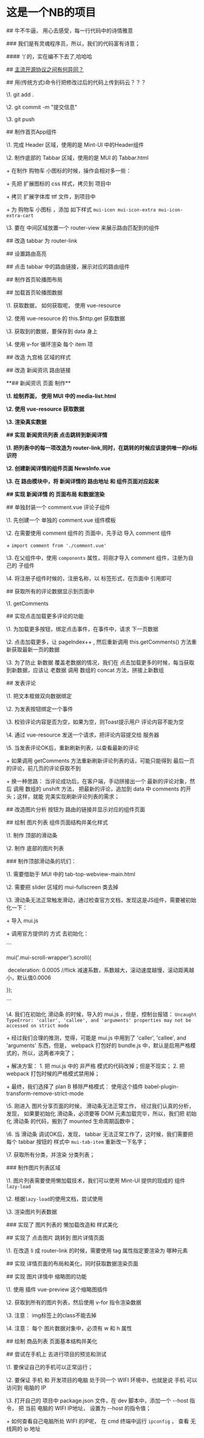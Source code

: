 # 这是一个NB的项目

\## 牛不牛逼， 用心去感受，每一行代码中的诗情雅意

\### 我们是有灵魂程序员，所以，我们的代码富有诗意；

\#### 丫的，实在编不下去了,哈哈哈

\## [主流开源协议之间有何异同？](https://www.zhihu.com/question/19568896)

\## 用(传统方式)命令行把修改过后的代码上传到码云？？？

\1. git add .

\2. git commit -m "提交信息"

\3. git push

\## 制作首页App组件

\1. 完成 Header 区域，使用的是 Mint-UI 中的Header组件

\2. 制作底部的 Tabbar 区域，使用的是 MUI 的 Tabbar.html

 \+ 在制作 购物车 小图标的时候，操作会相对多一些：

 \+ 先把 扩展图标的 css 样式，拷贝到 项目中

 \+ 拷贝 扩展字体库 ttf 文件，到项目中

 \+ 为 购物车 小图标 ，添加 如下样式 `mui-icon mui-icon-extra mui-icon-extra-cart`

\3. 要在 中间区域放置一个 router-view 来展示路由匹配到的组件

\## 改造 tabbar 为 router-link

\## 设置路由高亮

\## 点击 tabbar 中的路由链接，展示对应的路由组件

\## 制作首页轮播图布局

\## 加载首页轮播图数据

\1. 获取数据， 如何获取呢， 使用 vue-resource

\2. 使用 vue-resource 的 this.$http.get 获取数据

\3. 获取到的数据，要保存到 data 身上

\4. 使用 v-for 循环渲染 每个 item 项

\## 改造 九宫格 区域的样式

\## 改造 新闻资讯 路由链接

\**## 新闻资讯 页面 制作**

**\1. 绘制界面， 使用 MUI 中的 media-list.html**

**\2. 使用 vue-resource 获取数据**

**\3. 渲染真实数据**

**\## 实现 新闻资讯列表 点击跳转到新闻详情**

**\1. 把列表中的每一项改造为 router-link,同时，在跳转的时候应该提供唯一的Id标识符**

**\2. 创建新闻详情的组件页面  NewsInfo.vue**

**\3. 在 路由模块中，将 新闻详情的 路由地址 和 组件页面对应起来**

**\## 实现 新闻详情 的 页面布局 和数据渲染**

\## 单独封装一个 comment.vue 评论子组件

\1. 先创建一个 单独的 comment.vue 组件模板

\2. 在需要使用 comment 组件的 页面中，先手动 导入 comment 组件

 \+ `import comment from './comment.vue'`

\3. 在父组件中，使用 `components` 属性，将刚才导入 comment 组件，注册为自己的 子组件

\4. 将注册子组件时候的，注册名称，以 标签形式，在页面中 引用即可

\## 获取所有的评论数据显示到页面中

\1. getComments

\## 实现点击加载更多评论的功能

\1. 为加载更多按钮，绑定点击事件，在事件中，请求 下一页数据

\2. 点击加载更多，让 pageIndex++ , 然后重新调用 this.getComments() 方法重新获取最新一页的数据

\3. 为了防止 新数据 覆盖老数据的情况，我们在 点击加载更多的时候，每当获取到新数据，应该让 老数据 调用 数组的 concat 方法，拼接上新数组









\## 发表评论

\1. 把文本框做双向数据绑定

\2. 为发表按钮绑定一个事件

\3. 校验评论内容是否为空，如果为空，则Toast提示用户 评论内容不能为空

\4. 通过 vue-resource 发送一个请求，把评论内容提交给 服务器

\5. 当发表评论OK后，重新刷新列表，以查看最新的评论

 \+ 如果调用 getComments 方法重新刷新评论列表的话，可能只能得到 最后一页的评论，前几页的评论获取不到

 \+ 换一种思路： 当评论成功后，在客户端，手动拼接出一个 最新的评论对象，然后 调用 数组的 unshift 方法， 把最新的评论，追加到  data 中 comments 的开头；这样，就能 完美实现刷新评论列表的需求；

\## 改造图片分析 按钮为 路由的链接并显示对应的组件页面

\## 绘制 图片列表 组件页面结构并美化样式

 \1. 制作 顶部的滑动条

 \2. 制作 底部的图片列表

\### 制作顶部滑动条的坑们：

 \1. 需要借助于 MUI 中的 tab-top-webview-main.html 

 \2. 需要把 slider 区域的 mui-fullscreen 类去掉

 \3. 滑动条无法正常触发滑动，通过检查官方文档，发现这是JS组件，需要被初始化一下：

  \+ 导入 mui.js 

  \+ 调用官方提供的 方式 去初始化：

  \```

  mui('.mui-scroll-wrapper').scroll({

​    deceleration: 0.0005 //flick 减速系数，系数越大，滚动速度越慢，滚动距离越小，默认值0.0006

  });

  \```

 \4. 我们在初始化 滑动条 的时候，导入的 mui.js ，但是，控制台报错： `Uncaught TypeError: 'caller', 'callee', and 'arguments' properties may not be accessed on strict mode`

  \+ 经过我们合理的推测，觉得，可能是 mui.js 中用到了 'caller', 'callee', and 'arguments' 东西，但是， webpack 打包好的 bundle.js 中，默认是启用严格模式的，所以，这两者冲突了；

  \+ 解决方案： 1. 把 mui.js 中的 非严格 模式的代码改掉；但是不现实； 2. 把 webpack 打包时候的严格模式禁用掉；

  \+ 最终，我们选择了 plan B  移除严格模式： 使用这个插件 babel-plugin-transform-remove-strict-mode

 \5. 刚进入 图片分享页面的时候， 滑动条无法正常工作， 经过我们认真的分析，发现， 如果要初始化 滑动条，必须要等 DOM 元素加载完毕，所以，我们把 初始化 滑动条 的代码，搬到了 mounted 生命周期函数中；

 \6. 当 滑动条 调试OK后，发现， tabbar 无法正常工作了，这时候，我们需要把 每个 tabbar 按钮的 样式中  `mui-tab-item` 重新改一下名字；

 \7. 获取所有分类，并渲染 分类列表；

\### 制作图片列表区域

\1. 图片列表需要使用懒加载技术，我们可以使用 Mint-UI 提供的现成的 组件 `lazy-load`

\2. 根据`lazy-load`的使用文档，尝试使用

\3. 渲染图片列表数据

\### 实现了 图片列表的 懒加载改造和 样式美化

\## 实现了 点击图片 跳转到 图片详情页面

\1. 在改造 li 成 router-link 的时候，需要使用 tag 属性指定要渲染为 哪种元素

\## 实现 详情页面的布局和美化，同时获取数据渲染页面

\## 实现 图片详情中 缩略图的功能

\1. 使用 插件 vue-preview 这个缩略图插件

\2. 获取到所有的图片列表，然后使用 v-for 指令渲染数据

\3. 注意： img标签上的class不能去掉

\4. 注意： 每个 图片数据对象中，必须有 w 和 h 属性

\## 绘制 商品列表 页面基本结构并美化

\## 尝试在手机上 去进行项目的预览和测试

\1. 要保证自己的手机可以正常运行；

\2. 要保证 手机 和 开发项目的电脑 处于同一个 WIFI 环境中，也就是说 手机 可以 访问到 电脑的 IP

\3. 打开自己的 项目中 package.json 文件，在 dev 脚本中，添加一个 --host 指令， 把 当前 电脑的 WIFI IP地址， 设置为 --host 的指令值；

 \+ 如何查看自己电脑所处 WIFI 的IP呢， 在 cmd 终端中运行 `ipconfig` ， 查看 无线网的 ip 地址